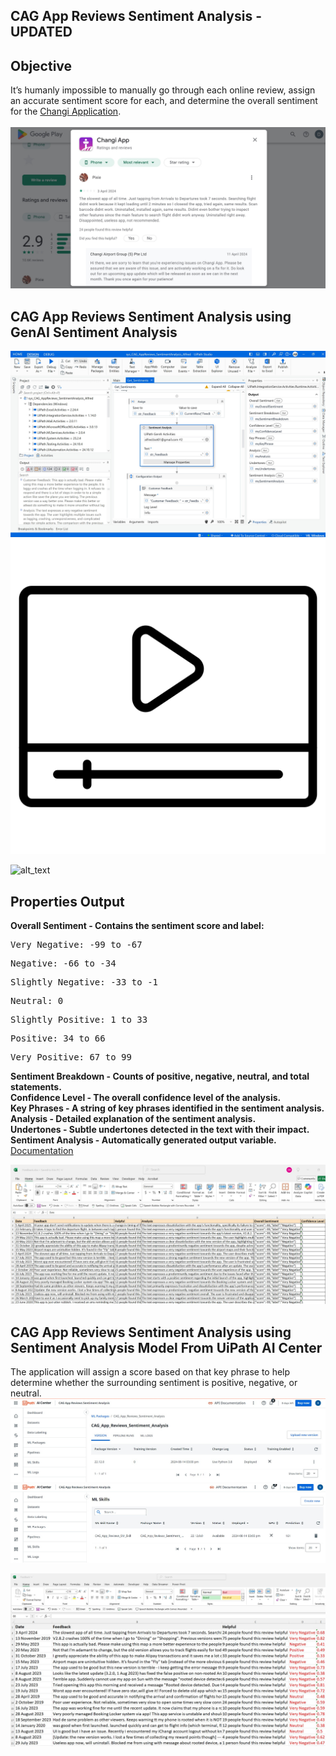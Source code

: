## CAG App Reviews Sentiment Analysis - UPDATED
## Objective <br>
It’s humanly impossible to manually go through each online review, assign an accurate sentiment score for each, and determine the overall sentiment for the <a href="https://www.changiairport.com/en/changi-app.html">Changi Application</a>. <br><br>
![alt_text](https://github.com/bacdillon/RPA-UiPath/blob/main/CAG%20App%20Reviews%20Sentiment%20Analysis/img/CAG%20Apps%20Reviews%20and%20Rating.jpg)

## CAG App Reviews Sentiment Analysis using GenAI Sentiment Analysis
![alt_text](https://github.com/bacdillon/RPA-UiPath/blob/main/CAG%20App%20Reviews%20Sentiment%20Analysis/img/GenAI%20Sentiment%20Analysis.jpg)
![IMAGE ALT TEXT HERE](https://github.com/bacdillon/RPA-UiPath/blob/main/CAG%20App%20Reviews%20Sentiment%20Analysis/img/video-player.png)

![alt_text](https://vimeo.com/1078179667/76c54ce610)

## Properties Output <br>
<B>Overall Sentiment - Contains the sentiment score and label:</B>
<pre>Very Negative: -99 to -67</pre>
<pre>Negative: -66 to -34</pre>
<pre>Slightly Negative: -33 to -1</pre>
<pre>Neutral: 0</pre>
<pre>Slightly Positive: 1 to 33</pre>
<pre>Positive: 34 to 66</pre>
<pre>Very Positive: 67 to 99</pre>
<B>Sentiment Breakdown - Counts of positive, negative, neutral, and total statements.</B><br>
<b>Confidence Level - The overall confidence level of the analysis.</b><br>
<b>Key Phrases - A string of key phrases identified in the sentiment analysis.</b><br>
<b>Analysis - Detailed explanation of the sentiment analysis.</b><br>
<b>Undertones - Subtle undertones detected in the text with their impact.</b><br>
<b>Sentiment Analysis - Automatically generated output variable.</b><br>
<a href="https://docs.uipath.com/activities/other/latest/integration-service/uipath-airdk-airdk-sentiment-analysis">Documentation</a>

![alt_text](https://github.com/bacdillon/RPA-UiPath/blob/main/CAG%20App%20Reviews%20Sentiment%20Analysis/img/cag_reviews.jpg)
## CAG App Reviews Sentiment Analysis using Sentiment Analysis Model From UiPath AI Center
The application will assign a score based on that key phrase to help determine whether the surrounding sentiment is positive, negative, or neutral. 
![alt_text](https://github.com/bacdillon/RPA-UiPath/blob/main/CAG%20App%20Reviews%20Sentiment%20Analysis/img/ML%20Package.jpg)
![alt_text](https://github.com/bacdillon/RPA-UiPath/blob/main/CAG%20App%20Reviews%20Sentiment%20Analysis/img/ML%20Skills.jpg)

![alt_text](https://github.com/bacdillon/RPA-UiPath/blob/main/CAG%20App%20Reviews%20Sentiment%20Analysis/img/cag%20reviews.jpg)

<!---
## Watch Alfred in Action 👇	
[![IMAGE ALT TEXT HERE](https://github.com/bacdillon/RPA-UiPath/blob/main/CAG%20App%20Reviews%20Sentiment%20Analysis/img/Alfred%20Action.jpg)]()
-->
